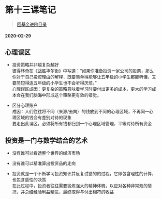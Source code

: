 # 第十三课笔记

> [回基金进阶目录](/ichangtou/fund/middle-level)

#### 2020-02-29

## 心理误区

+ 投资策略并非越复杂越好<br/>彼得林奇在《战胜华尔街》中写道：“如果你准备投资一家公司的股票，那么你对于自己投资理由的解释，既要简单得能够让五年级的小学生都能听懂，又要简短得连五年级的小学生也不会听得厌烦。”<br/>心理误区成因：更复杂的策略意味着学习时要付出更多的成本，更大的学习成本会在我们脑海中形成这个策略更有效的错觉。

+ 区分心理账户<br/>成因：人们往往将不同（来源/去向）的钱放到不同的心理区域，不再同一心理区域的钱会有差别对待的现象<br/>要走出此误区，必须将所有钱都归到一个心理区域管理，平等对待所有资金

## 投资是一门与数学结合的艺术

+ 没有谁可以看透整个世界的经济市场

+ 没有谁可以精准算出投资品的走向

+ 投资就是一个不断学习投资知识并反复试错的的过程，它即包含理性的计算，也包含感性的决策<br/>在此过程中，投资者往往需要锻炼强大的精神体魄，以应对各种非常规的情况，并总结经验利益精进，最终取得与付出相符的收益
